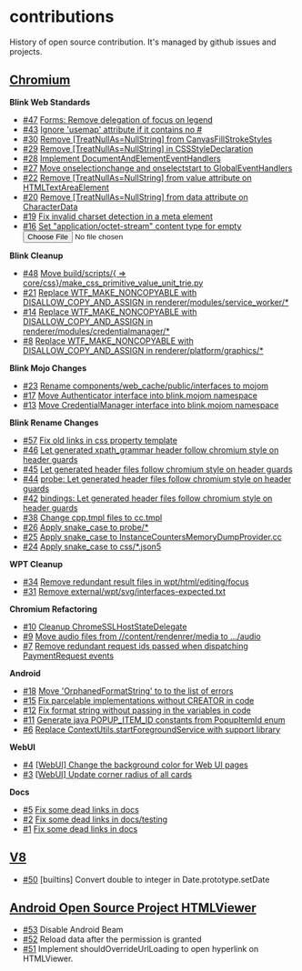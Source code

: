 # contributions

History of open source contribution.
It's managed by github issues and projects.

## [Chromium](https://github.com/amoseui/contributions/projects/2)

**Blink Web Standards**
- [#47](https://github.com/amoseui/contributions/issues/47) [Forms: Remove delegation of focus on legend](https://crrev.com/c/1304180)
- [#43](https://github.com/amoseui/contributions/issues/43) [Ignore 'usemap' attribute if it contains no #](https://crrev.com/c/1291190)
- [#30](https://github.com/amoseui/contributions/issues/30) [Remove [TreatNullAs=NullString] from CanvasFillStrokeStyles](https://crrev.com/c/1255083)
- [#29](https://github.com/amoseui/contributions/issues/29) [Remove [TreatNullAs=NullString] in CSSStyleDeclaration](https://crrev.com/c/1175589)
- [#28](https://github.com/amoseui/contributions/issues/28) [Implement DocumentAndElementEventHandlers](https://crrev.com/c/1253169)
- [#27](https://github.com/amoseui/contributions/issues/27) [Move onselectionchange and onselectstart to GlobalEventHandlers](https://crrev.com/c/1252225)
- [#22](https://github.com/amoseui/contributions/issues/22) [Remove [TreatNullAs=NullString] from value attribute on HTMLTextAreaElement](https://crrev.com/c/1230173)
- [#20](https://github.com/amoseui/contributions/issues/20) [Remove [TreatNullAs=NullString] from data attribute on CharacterData](https://crrev.com/c/1172308)
- [#19](https://github.com/amoseui/contributions/issues/19) [Fix invalid charset detection in a meta element](https://crrev.com/c/1172462)
- [#16](https://github.com/amoseui/contributions/issues/16) [Set "application/octet-stream" content type for empty <input type=file>](https://crrev.com/c/1140236)

**Blink Cleanup**
- [#48](https://github.com/amoseui/contributions/issues/48) [Move build/scripts/{ => core/css}/make_css_primitive_value_unit_trie.py](https://crrev.com/c/1309377)
- [#21](https://github.com/amoseui/contributions/issues/21) [Replace WTF_MAKE_NONCOPYABLE with DISALLOW_COPY_AND_ASSIGN in renderer/modules/service_worker/*](https://crrev.com/c/1221011)
- [#14](https://github.com/amoseui/contributions/issues/14) [Replace WTF_MAKE_NONCOPYABLE with DISALLOW_COPY_AND_ASSIGN in renderer/modules/credentialmanager/*](https://crrev.com/c/1138035)
- [#8](https://github.com/amoseui/contributions/issues/8) [Replace WTF_MAKE_NONCOPYABLE with DISALLOW_COPY_AND_ASSIGN in renderer/platform/graphics/*](https://crrev.com/c/1074607)

**Blink Mojo Changes**
- [#23](https://github.com/amoseui/contributions/issues/23) [Rename components/web_cache/public/interfaces to mojom](https://crrev.com/c/1229726)
- [#17](https://github.com/amoseui/contributions/issues/17) [Move Authenticator interface into blink.mojom namespace](https://crrev.com/c/1136341)
- [#13](https://github.com/amoseui/contributions/issues/13) [Move CredentialManager interface into blink.mojom namespace](https://crrev.com/c/1136341)


**Blink Rename Changes**
- [#57](https://github.com/amoseui/contributions/issues/57) [Fix old links in css property template](https://crrev.com/c/1333095)
- [#46](https://github.com/amoseui/contributions/issues/46) [Let generated xpath_grammar header follow chromium style on header guards](https://crrev.com/c/1293059)
- [#45](https://github.com/amoseui/contributions/issues/45) [Let generated header files follow chromium style on header guards](https://crrev.com/c/1292652)
- [#44](https://github.com/amoseui/contributions/issues/44) [probe: Let generated header files follow chromium style on header guards](https://crrev.com/c/1291192)
- [#42](https://github.com/amoseui/contributions/issues/42) [bindings: Let generated header files follow chromium style on header guards](https://crrev.com/c/1288167)
- [#38](https://github.com/amoseui/contributions/issues/38) [Change cpp.tmpl files to cc.tmpl](https://crrev.com/c/1278567)
- [#26](https://github.com/amoseui/contributions/issues/26) [Apply snake_case to probe/*](https://crrev.com/c/1235356)
- [#25](https://github.com/amoseui/contributions/issues/25) [Apply snake_case to InstanceCountersMemoryDumpProvider.cc](https://crrev.com/c/1235354)
- [#24](https://github.com/amoseui/contributions/issues/24) [Apply snake_case to css/*.json5](https://crrev.com/c/1230453)

**WPT Cleanup**
- [#34](https://github.com/amoseui/contributions/issues/34) [Remove redundant result files in wpt/html/editing/focus](https://crrev.com/c/1286027)
- [#31](https://github.com/amoseui/contributions/issues/31) [Remove external/wpt/svg/interfaces-expected.txt](https://crrev.com/c/1263637)

**Chromium Refactoring**
- [#10](https://github.com/amoseui/contributions/issues/10) [Cleanup ChromeSSLHostStateDelegate](https://crrev.com/c/1065955)
- [#9](https://github.com/amoseui/contributions/issues/9) [Move audio files from //content/rendenrer/media to .../audio](https://crrev.com/c/1036824)
- [#7](https://github.com/amoseui/contributions/issues/7) [Remove redundant request ids passed when dispatching PaymentRequest events](https://crrev.com/c/1071315)

**Android**
- [#18](https://github.com/amoseui/contributions/issues/18) [Move 'OrphanedFormatString' to to the list of errors](https://crrev.com/c/1134828)
- [#15](https://github.com/amoseui/contributions/issues/15) [Fix parcelable implementations without CREATOR in code](https://crrev.com/c/1135110)
- [#12](https://github.com/amoseui/contributions/issues/12) [Fix format string without passing in the variables in code](https://crrev.com/c/1134828)
- [#11](https://github.com/amoseui/contributions/issues/11) [Generate java POPUP_ITEM_ID constants from PopupItemId enum](https://crrev.com/c/1131355)
- [#6](https://github.com/amoseui/contributions/issues/6) [Replace ContextUtils.startForegroundService with support library](https://crrev.com/c/1065958)

**WebUI**
- [#4](https://github.com/amoseui/contributions/issues/4) [[WebUI] Change the background color for Web UI pages](https://crrev.com/c/1055029)
- [#3](https://github.com/amoseui/contributions/issues/3) [[WebUI] Update corner radius of all cards](https://crrev.com/c/1056928)

**Docs**
- [#5](https://github.com/amoseui/contributions/issues/5) [Fix some dead links in docs](https://crrev.com/c/1065956)
- [#2](https://github.com/amoseui/contributions/issues/2) [Fix some dead links in docs/testing](https://crrev.com/c/1049767)
- [#1](https://github.com/amoseui/contributions/issues/1) [Fix some dead links in docs](https://crrev.com/c/1029396)


## [V8](https://github.com/amoseui/contributions/projects/4)
- [#50](https://github.com/amoseui/contributions/issues/50) [builtins] Convert double to integer in Date.prototype.setDate


## [Android Open Source Project HTMLViewer](https://github.com/amoseui/contributions/projects/1)
- [#53](https://github.com/amoseui/contributions/issues/53) Disable Android Beam
- [#52](https://github.com/amoseui/contributions/issues/52) Reload data after the permission is granted
- [#51](https://github.com/amoseui/contributions/issues/51) Implement shouldOverrideUrlLoading to open hyperlink on HTMLViewer. 
